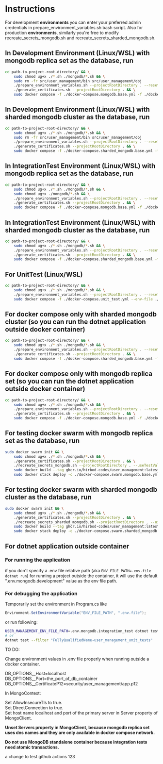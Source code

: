 # Instructions

For development **environments** you can enter your preferred admin credentials in prepare_environment_variables.sh bash script.
Also for production **environments**, similarly you're free to modify recreate_secrets_mongodb.sh and recreate_secrets_sharded_mongodb.sh.

## In Development Environment (Linux/WSL) with mongodb replica set as the database, run

```bash
cd path-to-project-root-directory/ && \
    sudo chmod ug+x ./*.sh ./mongodb/*.sh && \
    sudo rm -fr src/user_management/bin src/user_management/obj
    ./prepare_environment_variables.sh --projectRootDirectory . --reset && \
    ./generate_certificates.sh --projectRootDirectory . && \
    sudo docker compose -f ./docker-compose.mongodb.base.yml -f ./docker-compose.mongodb.development.yml --env-file ./.env.mongodb.development up --build --remove-orphans -V -d
```

## In Development Environment (Linux/WSL) with sharded mongodb cluster as the database, run

```bash
cd path-to-project-root-directory/ && \
    sudo chmod ug+x ./*.sh ./mongodb/*.sh && \
    sudo rm -fr src/user_management/bin src/user_management/obj
    ./prepare_environment_variables.sh --projectRootDirectory . --reset && \
    ./generate_certificates.sh --projectRootDirectory . && \
    sudo docker compose -f ./docker-compose.sharded_mongodb.base.yml -f ./docker-compose.sharded_mongodb.development.yml --env-file ./.env.sharded_mongodb.development up --build --remove-orphans -V -d
```

## In IntegrationTest Environment (Linux/WSL) with mongodb replica set as the database, run

```bash
cd path-to-project-root-directory/ && \
    sudo chmod ug+x ./*.sh ./mongodb/*.sh && \
    sudo chmod ug+x ./mongodb/*.sh && \
    ./prepare_environment_variables.sh --projectRootDirectory . --reset && \
    ./generate_certificates.sh --projectRootDirectory . && \
    sudo docker compose -f ./docker-compose.mongodb.base.yml -f ./docker-compose.mongodb.integration_test.yml --env-file ./.env.mongodb.integration_test up --build --remove-orphans -V --exit-code-from user_management
```

## In IntegrationTest Environment (Linux/WSL) with sharded mongodb cluster as the database, run

```bash
cd path-to-project-root-directory/ && \
    sudo chmod ug+x ./*.sh ./mongodb/*.sh && \
    ./prepare_environment_variables.sh --projectRootDirectory . --reset && \
    ./generate_certificates.sh --projectRootDirectory . && \
    sudo docker compose -f ./docker-compose.sharded_mongodb.base.yml -f ./docker-compose.sharded_mongodb.integration_test.yml --env-file ./.env.sharded_mongodb.integration_test up --build --remove-orphans -V --exit-code-from user_management
```

## For UnitTest (Linux/WSL)

```bash
cd path-to-project-root-directory/ && \
    sudo chmod ug+x ./*.sh ./mongodb/*.sh && \
    ./prepare_environment_variables.sh --projectRootDirectory . --reset && \
    sudo docker compose -f ./docker-compose.unit_test.yml --env-file ./.env.unit_test up --build --remove-orphans -V --exit-code-from user_management
```

## For docker compose only with sharded mongodb cluster (so you can run the dotnet application outside docker container)

```bash
cd path-to-project-root-directory/ && \
    sudo chmod ug+x ./*.sh ./mongodb/*.sh && \
    ./prepare_environment_variables.sh --projectRootDirectory . --reset && \
    ./generate_certificates.sh --projectRootDirectory . && \
    sudo docker compose -f ./docker-compose.sharded_mongodb.base.yml -f ./docker-compose.sharded_mongodb.yml --env-file ./.env.sharded_mongodb up --build --remove-orphans -V -d
```

## For docker compose only with mongodb replica set (so you can run the dotnet application outside docker container)

```bash
cd path-to-project-root-directory/ && \
    sudo chmod ug+x ./*.sh ./mongodb/*.sh && \
    ./prepare_environment_variables.sh --projectRootDirectory . --reset && \
    ./generate_certificates.sh --projectRootDirectory . && \
    sudo docker compose -f ./docker-compose.mongodb.base.yml -f ./docker-compose.mongodb.yml --env-file ./.env.mongodb up --build --remove-orphans -V -d
```

## For testing docker swarm with mongodb replica set as the database, run

```bash
sudo docker swarm init && \
    sudo chmod ug+x ./*.sh ./mongodb/*.sh && \
    ./generate_certificates.sh --projectRootDirectory . && \
    ./recreate_secrets_mongodb.sh --projectRootDirectory . --useTestValues && \
    sudo docker build --tag ghcr.io/hirbod-codes/user_management:latest -f ./src/user_management/Dockerfile.production ./ && \
    sudo docker stack deploy -c ./docker-compose.swarm.mongodb.base.yml -c ./docker-compose.mongodb.production.yml app
```

## For testing docker swarm with sharded mongodb cluster as the database, run

```bash
sudo docker swarm init && \
    sudo chmod ug+x ./*.sh ./mongodb/*.sh && \
    ./generate_certificates.sh --projectRootDirectory . && \
    ./recreate_secrets_sharded_mongodb.sh --projectRootDirectory . --useTestValues && \
    sudo docker build --tag ghcr.io/hirbod-codes/user_management:latest -f ./src/user_management/Dockerfile.production ./ && \
    sudo docker stack deploy -c ./docker-compose.swarm.sharded_mongodb.base.yml -c ./docker-compose.sharded_mongodb.production.yml app
```

## For dotnet application outside container

### For running the application

if you don't specify a .env file relative path (aka `ENV_FILE_PATH=.env.file dotnet run`) for running a project outside the container,
it will use the default ".env.mongodb.development" value as the env file path.

### For debugging the application

Temporarily set the environment in Program.cs like

```C#
Environment.SetEnvironmentVariable("ENV_FILE_PATH", ".env.file");
```

or run following:

```bash
USER_MANAGEMENT_ENV_FILE_PATH=.env.mongodb.integration_test dotnet test --filter "FullyQualifiedName~user_management_integration_tests"
# or
dotnet test --filter "FullyQualifiedName~user_management_unit_tests"
```

TO DO:

Change environment values in .env file properly when running outside a docker container.

DB_OPTIONS__Host=localhost\
DB_OPTIONS__Port=the_port_of_db_container\
DB_OPTIONS__CertificateP12=security/user_management/app.p12

In MongoContext:

Set AllowInsecureTls to true.\
Set DirectConnection to true.\
Set host name localhost and port of the primary server in Server property of MongoClient.

**Unset Servers property in MongoClient, because mongodb replica set uses dns names and they are only available in docker compose network.**

**Do not use MongoDB standalone container because integration tests need atomic transactions.**

a change to test github actions 123
